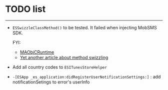 # TODO list

---

* `ESSwizzleClassMethod()` to be tested. It failed when injecting MobSMS SDK.

    FYI:
    * [MAObjCRuntime](https://github.com/mikeash/MAObjCRuntime)
    * [Yet another article about method swizzling](http://defagos.github.io/yet_another_article_about_method_swizzling)

* Add all country codes to `ESITunesStoreHelper`
* `-[ESApp _es_application:didRegisterUserNotificationSettings:]` : add notificationSetings to error's userInfo
